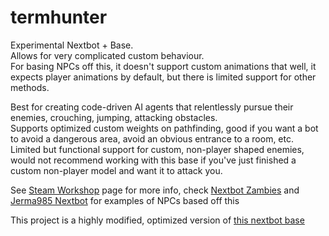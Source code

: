 # termhunter
Experimental Nextbot + Base.  
Allows for very complicated custom behaviour.  
For basing NPCs off this, it doesn't support custom animations that well, it expects player animations by default, but there is limited support for other methods.  

Best for creating code-driven AI agents that relentlessly pursue their enemies, crouching, jumping, attacking obstacles.  
Supports optimized custom weights on pathfinding, good if you want a bot to avoid a dangerous area, avoid an obvious entrance to a room, etc.  
Limited but functional support for custom, non-player shaped enemies, would not recommend working with this base if you've just finished a custom non-player model and want it to attack you.  


See [Steam Workshop](https://steamcommunity.com/sharedfiles/filedetails/?id=2944078031) page for more info, check [Nextbot Zambies](https://github.com/StrawWagen/nextbot_zambies) and [Jerma985 Nextbot](https://github.com/StrawWagen/the_jerminator) for examples of NPCs based off this  

This project is a highly modified, optimized version of [this nextbot base](https://github.com/ShadowBonnieRUS/GMOD-SB_Advanced_Nextbots_Base)
